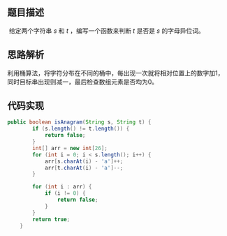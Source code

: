 ## 题目描述

​	给定两个字符串 *s* 和 *t* ，编写一个函数来判断 *t* 是否是 *s* 的字母异位词。

## 思路解析

​	利用桶算法，将字符分布在不同的桶中，每出现一次就将相对位置上的数字加1，同时目标串出现则减一，最后检查数组元素是否均为0。

## 代码实现

```java
public boolean isAnagram(String s, String t) {
        if (s.length() != t.length()) {
            return false;
        }
        int[] arr = new int[26];
        for (int i = 0; i < s.length(); i++) {
            arr[s.charAt(i) - 'a']++;
            arr[t.charAt(i) - 'a']--;
        }

        for (int i : arr) {
            if (i != 0) {
                return false;
            }
        }
        return true;
    }
```



